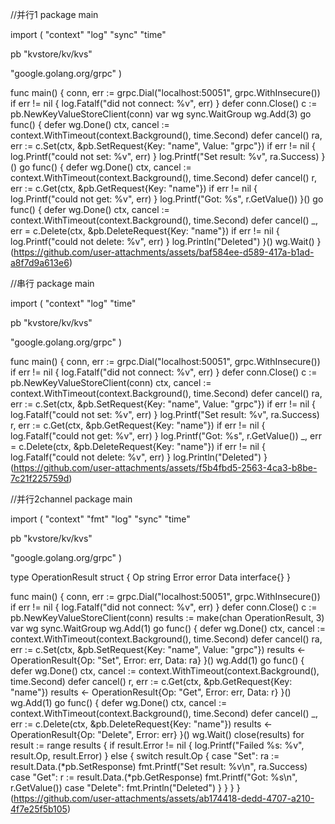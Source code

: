 //并行1
package main

import (
 "context"
 "log"
 "sync"
 "time"

 pb "kvstore/kv/kvs"

 "google.golang.org/grpc"
)

func main() {
 conn, err := grpc.Dial("localhost:50051", grpc.WithInsecure())
 if err != nil {
  log.Fatalf("did not connect: %v", err)
 }
 defer conn.Close()
 c := pb.NewKeyValueStoreClient(conn)
 var wg sync.WaitGroup
 wg.Add(3)
 go func() {
  defer wg.Done()
  ctx, cancel := context.WithTimeout(context.Background(), time.Second)
  defer cancel()
  ra, err := c.Set(ctx, &pb.SetRequest{Key: "name", Value: "grpc"})
  if err != nil {
   log.Printf("could not set: %v", err)
  }
  log.Printf("Set result: %v", ra.Success)
 }()
 go func() {
  defer wg.Done()
  ctx, cancel := context.WithTimeout(context.Background(), time.Second)
  defer cancel()
  r, err := c.Get(ctx, &pb.GetRequest{Key: "name"})
  if err != nil {
   log.Printf("could not get: %v", err)
  }
  log.Printf("Got: %s", r.GetValue())
 }()
 go func() {
  defer wg.Done()
  ctx, cancel := context.WithTimeout(context.Background(), time.Second)
  defer cancel()
  _, err = c.Delete(ctx, &pb.DeleteRequest{Key: "name"})
  if err != nil {
   log.Printf("could not delete: %v", err)
  }
  log.Println("Deleted")
 }()
 wg.Wait()
}
(https://github.com/user-attachments/assets/baf584ee-d589-417a-b1ad-a8f7d9a613e6)


//串行
package main

import (
 "context"
 "log"
 "time"

 pb "kvstore/kv/kvs"

 "google.golang.org/grpc"
)

func main() {
 conn, err := grpc.Dial("localhost:50051", grpc.WithInsecure())
 if err != nil {
  log.Fatalf("did not connect: %v", err)
 }
 defer conn.Close()
 c := pb.NewKeyValueStoreClient(conn)
 ctx, cancel := context.WithTimeout(context.Background(), time.Second)
 defer cancel()
 ra, err := c.Set(ctx, &pb.SetRequest{Key: "name", Value: "grpc"})
 if err != nil {
  log.Fatalf("could not set: %v", err)
 }
 log.Printf("Set result: %v", ra.Success)
 r, err := c.Get(ctx, &pb.GetRequest{Key: "name"})
 if err != nil {
  log.Fatalf("could not get: %v", err)
 }
 log.Printf("Got: %s", r.GetValue())
 _, err = c.Delete(ctx, &pb.DeleteRequest{Key: "name"})
 if err != nil {
  log.Fatalf("could not delete: %v", err)
 }
 log.Println("Deleted")
}
(https://github.com/user-attachments/assets/f5b4fbd5-2563-4ca3-b8be-7c21f225759d)


//并行2channel
package main

import (
 "context"
 "fmt"
 "log"
 "sync"
 "time"

 pb "kvstore/kv/kvs"

 "google.golang.org/grpc"
)

type OperationResult struct {
 Op    string
 Error error
 Data  interface{}
}

func main() {
 conn, err := grpc.Dial("localhost:50051", grpc.WithInsecure())
 if err != nil {
  log.Fatalf("did not connect: %v", err)
 }
 defer conn.Close()
 c := pb.NewKeyValueStoreClient(conn)
 results := make(chan OperationResult, 3)
 var wg sync.WaitGroup
 wg.Add(1)
 go func() {
  defer wg.Done()
  ctx, cancel := context.WithTimeout(context.Background(), time.Second)
  defer cancel()
  ra, err := c.Set(ctx, &pb.SetRequest{Key: "name", Value: "grpc"})
  results <- OperationResult{Op: "Set", Error: err, Data: ra}
 }()
 wg.Add(1)
 go func() {
  defer wg.Done()
  ctx, cancel := context.WithTimeout(context.Background(), time.Second)
  defer cancel()
  r, err := c.Get(ctx, &pb.GetRequest{Key: "name"})
  results <- OperationResult{Op: "Get", Error: err, Data: r}
 }()
 wg.Add(1)
 go func() {
  defer wg.Done()
  ctx, cancel := context.WithTimeout(context.Background(), time.Second)
  defer cancel()
  _, err := c.Delete(ctx, &pb.DeleteRequest{Key: "name"})
  results <- OperationResult{Op: "Delete", Error: err}
 }()
 wg.Wait()
 close(results)
 for result := range results {
  if result.Error != nil {
   log.Printf("Failed %s: %v", result.Op, result.Error)
  } else {
   switch result.Op {
   case "Set":
    ra := result.Data.(*pb.SetResponse)
    fmt.Printf("Set result: %v\n", ra.Success)
   case "Get":
    r := result.Data.(*pb.GetResponse)
    fmt.Printf("Got: %s\n", r.GetValue())
   case "Delete":
    fmt.Println("Deleted")
   }
  }
 }
}
(https://github.com/user-attachments/assets/ab174418-dedd-4707-a210-4f7e25f5b105)
